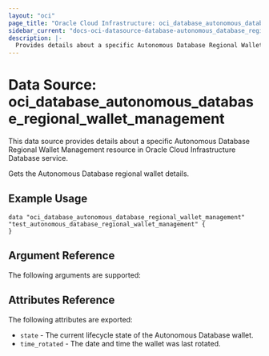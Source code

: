 ```yaml
---
layout: "oci"
page_title: "Oracle Cloud Infrastructure: oci_database_autonomous_database_regional_wallet_management"
sidebar_current: "docs-oci-datasource-database-autonomous_database_regional_wallet_management"
description: |-
  Provides details about a specific Autonomous Database Regional Wallet Management in Oracle Cloud Infrastructure Database service
---
```


# Data Source: oci_database_autonomous_database_regional_wallet_management
This data source provides details about a specific Autonomous Database Regional Wallet Management resource in Oracle Cloud Infrastructure Database service.

Gets the Autonomous Database regional wallet details.


## Example Usage

```hcl
data "oci_database_autonomous_database_regional_wallet_management" "test_autonomous_database_regional_wallet_management" {
}
```

## Argument Reference

The following arguments are supported:



## Attributes Reference

The following attributes are exported:

* `state` - The current lifecycle state of the Autonomous Database wallet.
* `time_rotated` - The date and time the wallet was last rotated.


